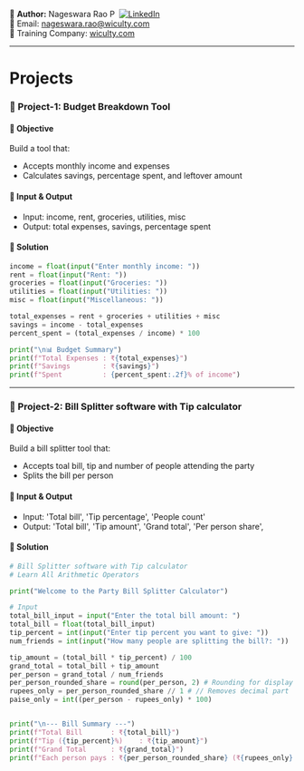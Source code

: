 👤 **Author:** Nageswara Rao P &nbsp;[![LinkedIn](https://img.shields.io/badge/LinkedIn-%230077B5.svg?style=flat-square&logo=linkedin&logoColor=white)](https://www.linkedin.com/in/nageshvkn)  
📧 Email: [nageswara.rao@wiculty.com](mailto:nageswara.rao@wiculty.com)  
🏢 Training Company: [wiculty.com](https://wiculty.com)

---
# Projects

### 📘 Project-1: Budget Breakdown Tool

#### 🎯 Objective
Build a tool that:
- Accepts monthly income and expenses
- Calculates savings, percentage spent, and leftover amount

#### 🎯 Input & Output
- Input: income, rent, groceries, utilities, misc
- Output: total expenses, savings, percentage spent

#### 🎯 Solution

```python
income = float(input("Enter monthly income: "))
rent = float(input("Rent: "))
groceries = float(input("Groceries: "))
utilities = float(input("Utilities: "))
misc = float(input("Miscellaneous: "))

total_expenses = rent + groceries + utilities + misc
savings = income - total_expenses
percent_spent = (total_expenses / income) * 100

print("\n📊 Budget Summary")
print(f"Total Expenses : ₹{total_expenses}")
print(f"Savings        : ₹{savings}")
print(f"Spent          : {percent_spent:.2f}% of income")
```

---

### 📘 Project-2: Bill Splitter software with Tip calculator

#### 🎯 Objective
Build a bill splitter tool that:
- Accepts toal bill, tip and number of people attending the party
- Splits the bill per person

#### 🎯 Input & Output
- Input: 'Total bill', 'Tip percentage', 'People count'
- Output: 'Total bill', 'Tip amount', 'Grand total', 'Per person share', 

#### 🎯 Solution

```python
# Bill Splitter software with Tip calculator
# Learn All Arithmetic Operators

print("Welcome to the Party Bill Splitter Calculator")

# Input
total_bill_input = input("Enter the total bill amount: ")
total_bill = float(total_bill_input)
tip_percent = int(input("Enter tip percent you want to give: "))
num_friends = int(input("How many people are splitting the bill?: "))

tip_amount = (total_bill * tip_percent) / 100 
grand_total = total_bill + tip_amount
per_person = grand_total / num_friends
per_person_rounded_share = round(per_person, 2) # Rounding for display
rupees_only = per_person_rounded_share // 1 # // Removes decimal part
paise_only = int((per_person - rupees_only) * 100) 


print("\n--- Bill Summary ---")
print(f"Total Bill       : ₹{total_bill}")
print(f"Tip ({tip_percent}%)    : ₹{tip_amount}")
print(f"Grand Total      : ₹{grand_total}")
print(f"Each person pays : ₹{per_person_rounded_share} (₹{rupees_only} and {paise_only} paise)")
```
